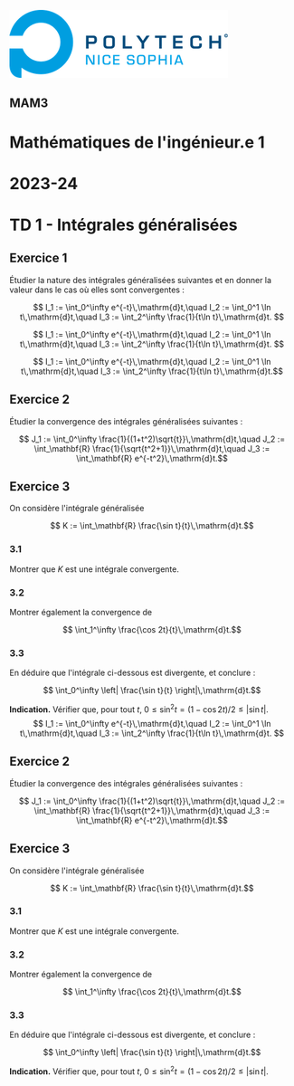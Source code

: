 ![PNS](https://raw.githubusercontent.com/pns-mam/mi1/master/logo-pns.png)
## MAM3
# Mathématiques de l'ingénieur.e 1
# 2023-24

# TD 1 - Intégrales généralisées

## Exercice 1
Étudier la nature des intégrales généralisées suivantes et en donner la valeur dans le cas où elles sont convergentes :

$$ I_1 := \int_0^\infty e^{-t}\,\mathrm{d}t,\quad
  I_2 := \int_0^1 \ln t\,\mathrm{d}t,\quad
  I_3 := \int_2^\infty \frac{1}{t\ln t}\,\mathrm{d}t. $$

$$
  I_1 := \int_0^\infty e^{-t}\,\mathrm{d}t,\quad
  I_2 := \int_0^1 \ln t\,\mathrm{d}t,\quad
  I_3 := \int_2^\infty \frac{1}{t\ln t}\,\mathrm{d}t.
$$

```math
  I_1 := \int_0^\infty e^{-t}\,\mathrm{d}t,\quad
  I_2 := \int_0^1 \ln t\,\mathrm{d}t,\quad
  I_3 := \int_2^\infty \frac{1}{t\ln t}\,\mathrm{d}t.
```

## Exercice 2
Étudier la convergence des intégrales généralisées suivantes : 
```math
  J_1 := \int_0^\infty \frac{1}{(1+t^2)\sqrt{t}}\,\mathrm{d}t,\quad
  J_2 := \int_\mathbf{R} \frac{1}{\sqrt{t^2+1}}\,\mathrm{d}t,\quad
  J_3 := \int_\mathbf{R} e^{-t^2}\,\mathrm{d}t.
```

## Exercice 3
On considère l'intégrale généralisée
```math
  K := \int_\mathbf{R} \frac{\sin t}{t}\,\mathrm{d}t.
```

### 3.1
Montrer que $K$ est une intégrale convergente. 

### 3.2
Montrer également la convergence de
```math
  \int_1^\infty \frac{\cos 2t}{t}\,\mathrm{d}t.
```

### 3.3
En déduire que l'intégrale ci-dessous est divergente, et conclure :
```math
  \int_0^\infty \left| \frac{\sin t}{t} \right|\,\mathrm{d}t.
```
**Indication.** Vérifier que, pour tout $t$, $0 \leq \sin^2 t = (1-\cos 2t)/2 \leq |\sin t|$.
$$ I_1 := \int_0^\infty e^{-t}\,\mathrm{d}t,\quad
  I_2 := \int_0^1 \ln t\,\mathrm{d}t,\quad
  I_3 := \int_2^\infty \frac{1}{t\ln t}\,\mathrm{d}t. $$

## Exercice 2
Étudier la convergence des intégrales généralisées suivantes : 
```math
  J_1 := \int_0^\infty \frac{1}{(1+t^2)\sqrt{t}}\,\mathrm{d}t,\quad
  J_2 := \int_\mathbf{R} \frac{1}{\sqrt{t^2+1}}\,\mathrm{d}t,\quad
  J_3 := \int_\mathbf{R} e^{-t^2}\,\mathrm{d}t.
```

## Exercice 3
On considère l'intégrale généralisée
```math
  K := \int_\mathbf{R} \frac{\sin t}{t}\,\mathrm{d}t.
```

### 3.1
Montrer que $K$ est une intégrale convergente. 

### 3.2
Montrer également la convergence de
```math
  \int_1^\infty \frac{\cos 2t}{t}\,\mathrm{d}t.
```

### 3.3
En déduire que l'intégrale ci-dessous est divergente, et conclure :
```math
  \int_0^\infty \left| \frac{\sin t}{t} \right|\,\mathrm{d}t.
```
**Indication.** Vérifier que, pour tout $t$, $0 \leq \sin^2 t = (1-\cos 2t)/2 \leq |\sin t|$.
